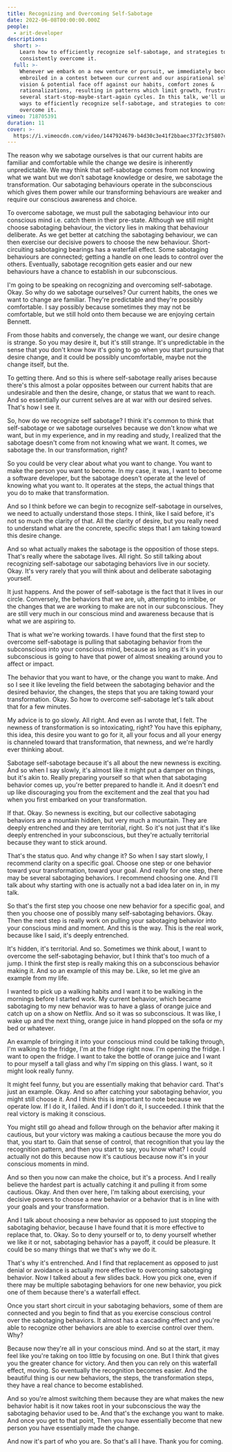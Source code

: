 ```yaml
---
title: Recognizing and Overcoming Self-Sabotage
date: 2022-06-08T00:00:00.000Z
people:
  - arit-developer
descriptions:
  short: >-
    Learn how to efficiently recognize self-sabotage, and strategies to
    consistently overcome it.
  full: >-
    Whenever we embark on a new venture or pursuit, we immediately become
    embroiled in a contest between our current and our aspirational selves. Our
    vision & potential face off against our habits, comfort zones &
    rationalizations, resulting in patterns which limit growth, frustrations and
    several start-stop-maybe-start-again cycles. In this talk, we'll uncover
    ways to efficiently recognize self-sabotage, and strategies to consistently
    overcome it.
vimeo: 718705391
duration: 11
cover: >-
  https://i.vimeocdn.com/video/1447924679-b4d30c3e41f2bbaec37f2c3f5807c219cf4d4a95d7c07db73837786083028cc9-d
---
```


<extra-reading title="Summary">
<!-- There is am empty line required above and below content. -->

The reason why we sabotage ourselves is that our current habits are familiar and comfortable while the change we desire is inherently unpredictable. We may think that self-sabotage comes from not knowing what we want but we don’t sabotage knowledge or desire, we sabotage the transformation. Our sabotaging behaviours operate in the subconscious which gives them power while our transforming behaviours are weaker and require our conscious awareness and choice. 

To overcome sabotage, we must pull the sabotaging behaviour into our conscious mind i.e. catch them in their pre-state. Although we still might choose sabotaging behaviour, the victory lies in making that behaviour deliberate. As we get better at catching the sabotaging behaviour, we can then exercise our decisive powers to choose the new behaviour. Short-circuiting sabotaging bearings has a waterfall effect. Some sabotaging behaviours are connected; getting a handle on one leads to control over the others. Eventually, sabotage recognition gets easier and our new behaviours have a chance to establish in our subconscious.

</extra-reading>

I'm going to be speaking on recognizing and overcoming self-sabotage. Okay. So why do we sabotage ourselves? Our current habits, the ones we want to change are familiar. They're predictable and they're possibly comfortable. I say possibly because sometimes they may not be comfortable, but we still hold onto them because we are enjoying certain Bennett.

From those habits and conversely, the change we want, our desire change is strange. So you may desire it, but it's still strange. It's unpredictable in the sense that you don't know how it's going to go when you start pursuing that desire change, and it could be possibly uncomfortable, maybe not the change itself, but the.

To getting there. And so this is where self-sabotage really arises because there's this almost a polar opposites between our current habits that are undesirable and then the desire, change, or status that we want to reach. And so essentially our current selves are at war with our desired selves. That's how I see it.

So, how do we recognize self sabotage? I think it's common to think that self-sabotage or we sabotage ourselves because we don't know what we want, but in my experience, and in my reading and study, I realized that the sabotage doesn't come from not knowing what we want. It comes, we sabotage the. In our transformation, right?

So you could be very clear about what you want to change. You want to make the person you want to become. In my case, it was, I want to become a software developer, but the sabotage doesn't operate at the level of knowing what you want to. It operates at the steps, the actual things that you do to make that transformation.

And so I think before we can begin to recognize self-sabotage in ourselves, we need to actually understand those steps. I think, like I said before, it's not so much the clarity of that. All the clarity of desire, but you really need to understand what are the concrete, specific steps that I am taking toward this desire change.

And so what actually makes the sabotage is the opposition of those steps. That's really where the sabotage lives. All right. So still talking about recognizing self-sabotage our sabotaging behaviors live in our society. Okay. It's very rarely that you will think about and deliberate sabotaging yourself.

It just happens. And the power of self-sabotage is the fact that it lives in our circle. Conversely, the behaviors that we are, uh, attempting to imbibe, or the changes that we are working to make are not in our subconscious. They are still very much in our conscious mind and awareness because that is what we are aspiring to.

That is what we're working towards. I have found that the first step to overcome self-sabotage is pulling that sabotaging behavior from the subconscious into your conscious mind, because as long as it's in your subconscious is going to have that power of almost sneaking around you to affect or impact.

The behavior that you want to have, or the change you want to make. And so I see it like leveling the field between the sabotaging behavior and the desired behavior, the changes, the steps that you are taking toward your transformation. Okay. So how to overcome self-sabotage let's talk about that for a few minutes.

My advice is to go slowly. All right. And even as I wrote that, I felt. The newness of transformation is so intoxicating, right? You have this epiphany, this idea, this desire you want to go for it, all your focus and all your energy is channeled toward that transformation, that newness, and we're hardly ever thinking about.

Sabotage self-sabotage because it's all about the new newness is exciting. And so when I say slowly, it's almost like it might put a damper on things, but it's akin to. Really preparing yourself so that when that sabotaging behavior comes up, you're better prepared to handle it. And it doesn't end up like discouraging you from the excitement and the zeal that you had when you first embarked on your transformation.

If that. Okay. So newness is exciting, but our collective sabotaging behaviors are a mountain hidden, but very much a mountain. They are deeply entrenched and they are territorial, right. So it's not just that it's like deeply entrenched in your subconscious, but they're actually territorial because they want to stick around.

That's the status quo. And why change it? So when I say start slowly, I recommend clarity on a specific goal. Choose one step or one behavior toward your transformation, toward your goal. And really for one step, there may be several sabotaging behaviors. I recommend choosing one. And I'll talk about why starting with one is actually not a bad idea later on in, in my talk.

So that's the first step you choose one new behavior for a specific goal, and then you choose one of possibly many self-sabotaging behaviors. Okay. Then the next step is really work on pulling your sabotaging behavior into your conscious mind and moment. And this is the way. This is the real work, because like I said, it's deeply entrenched.

It's hidden, it's territorial. And so. Sometimes we think about, I want to overcome the self-sabotaging behavior, but I think that's too much of a jump. I think the first step is really making this on a subconscious behavior making it. And so an example of this may be. Like, so let me give an example from my life.

I wanted to pick up a walking habits and I want it to be walking in the mornings before I started work. My current behavior, which became sabotaging to my new behavior was to have a glass of orange juice and catch up on a show on Netflix. And so it was so subconscious. It was like, I wake up and the next thing, orange juice in hand plopped on the sofa or my bed or whatever.

An example of bringing it into your conscious mind could be talking through, I'm walking to the fridge, I'm at the fridge right now. I'm opening the fridge. I want to open the fridge. I want to take the bottle of orange juice and I want to pour myself a tall glass and why I'm sipping on this glass. I want, so it might look really funny.

It might feel funny, but you are essentially making that behavior card. That's just an example. Okay. And so after catching your sabotaging behavior, you might still choose it. And I think this is important to note because we operate low. If I do it, I failed. And if I don't do it, I succeeded. I think that the real victory is making it conscious.

You might still go ahead and follow through on the behavior after making it cautious, but your victory was making a cautious because the more you do that, you start to. Gain that sense of control, that recognition that you lay the recognition pattern, and then you start to say, you know what? I could actually not do this because now it's cautious because now it's in your conscious moments in mind.

And so then you now can make the choice, but it's a process. And I really believe the hardest part is actually catching it and pulling it from some cautious. Okay. And then over here, I'm talking about exercising, your decisive powers to choose a new behavior or a behavior that is in line with your goals and your transformation.

And I talk about choosing a new behavior as opposed to just stopping the sabotaging behavior, because I have found that it is more effective to replace that, to. Okay. So to deny yourself or to, to deny yourself whether we like it or not, sabotaging behavior has a payoff, it could be pleasure. It could be so many things that we that's why we do it.

That's why it's entrenched. And I find that replacement as opposed to just denial or avoidance is actually more effective to overcoming sabotaging behavior. Now I talked about a few slides back. How you pick one, even if there may be multiple sabotaging behaviors for one new behavior, you pick one of them because there's a waterfall effect.

Once you start short circuit in your sabotaging behaviors, some of them are connected and you begin to find that as you exercise conscious control over the sabotaging behaviors. It almost has a cascading effect and you're able to recognize other behaviors are able to exercise control over them. Why?

Because now they're all in your conscious mind. And so at the start, it may feel like you're taking on too little by focusing on one. But I think that gives you the greater chance for victory. And then you can rely on this waterfall effect, moving. So eventually the recognition becomes easier. And the beautiful thing is our new behaviors, the steps, the transformation steps, they have a real chance to become established.

And so you're almost switching them because they are what makes the new behavior habit is it now takes root in your subconscious the way the sabotaging behavior used to be. And that's the exchange you want to make. And once you get to that point, Then you have essentially become that new person you have essentially made the change.

And now it's part of who you are. So that's all I have. Thank you for coming.


